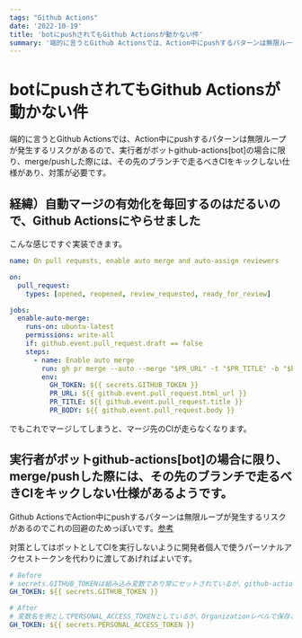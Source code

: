 ```yaml
---
tags: "Github Actions"
date: '2022-10-19'
title: 'botにpushされてもGithub Actionsが動かない件'
summary: '端的に言うとGithub Actionsでは、Action中にpushするパターンは無限ループが発生するリスクがあるので、実行者がボットgithub-actions[bot]の場合に限り、merge/pushした際には、その先のブランチで走るべきCIをキックしない仕様があり、対策が必要です。'
---
```


# botにpushされてもGithub Actionsが動かない件

端的に言うとGithub Actionsでは、Action中にpushするパターンは無限ループが発生するリスクがあるので、実行者がボットgithub-actions[bot]の場合に限り、merge/pushした際には、その先のブランチで走るべきCIをキックしない仕様があり、対策が必要です。

## 経緯）自動マージの有効化を毎回するのはだるいので、Github Actionsにやらせました

こんな感じですぐ実装できます。

```yml
name: On pull requests, enable auto merge and auto-assign reviewers

on:
  pull_request:
    types: [opened, reopened, review_requested, ready_for_review]

jobs:
  enable-auto-merge:
    runs-on: ubuntu-latest
    permissions: write-all
    if: github.event.pull_request.draft == false
    steps:
      - name: Enable auto merge
        run: gh pr merge --auto --merge "$PR_URL" -t "$PR_TITLE" -b "$PR_BODY"
        env:
          GH_TOKEN: ${{ secrets.GITHUB_TOKEN }}
          PR_URL: ${{ github.event.pull_request.html_url }}
          PR_TITLE: ${{ github.event.pull_request.title }}
          PR_BODY: ${{ github.event.pull_request.body }}
```

でもこれでマージしてしまうと、マージ先のCIが走らなくなります。

## 実行者がボットgithub-actions[bot]の場合に限り、merge/pushした際には、その先のブランチで走るべきCIをキックしない仕様があるようです。

Github ActionsでAction中にpushするパターンは無限ループが発生するリスクがあるのでこれの回避のためっぽいです。[参考](https://github.com/ad-m/github-push-action/issues/32)

対策としてはボットとしてCIを実行しないように開発者個人で使うパーソナルアクセストークンを代わりに渡してあげればよいです。

```yml
# Before
# secrets.GITHUB_TOKENは組み込み変数であり常にセットされているが、github-actions[bot]名義でghを実行してしまい不適切
GH_TOKEN: ${{ secrets.GITHUB_TOKEN }}

# After
# 変数名を例としてPERSONAL_ACCESS_TOKENとしているが、Organizationレベルで保存されたシークレットを参照する場合などはその変数名に書き換える必要があるし、逆にレポジトリ固有のシークレットを使う場合は別途手動で登録が必要である
GH_TOKEN: ${{ secrets.PERSONAL_ACCESS_TOKEN }}
```
